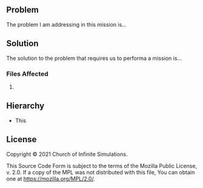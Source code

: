 ## Problem

The problem I am addressing in this mission is...

## Solution

The solution to the problem that requires us to performa a mission is...

### Files Affected

1. 

## Hierarchy

* This

## License

Copyright © 2021 Church of Infinite Simulations.

This Source Code Form is subject to the terms of the Mozilla Public License, v. 2.0. If a copy of the MPL was not distributed with this file, You can obtain one at <https://mozilla.org/MPL/2.0/>.
